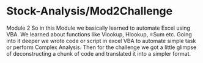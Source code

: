 # Stock-Analysis/Mod2Challenge
Module 2
So in this Module we basically learned to automate Excel using VBA. We learned about functions like Vlookup, Hlookup, =Sum etc.
Going into it deeper we wrote code or script in excel VBA to automate simple task or perform Complex Analysis. Then for the challenge we got a little glimpse of deconstructing a chunk of code and translated it into a simpler format.
